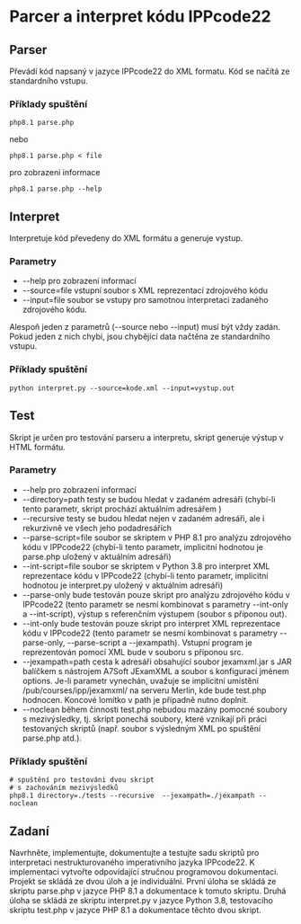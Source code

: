 # Parcer a interpret kódu IPPcode22

## Parser
Převádí kód napsaný v jazyce IPPcode22 do XML formatu. Kód se načítá ze standardního vstupu.

### Příklady spuštění 
```
php8.1 parse.php
```
nebo
```
php8.1 parse.php < file
```
pro zobrazeni informace 
```
php8.1 parse.php --help 
```

## Interpret
Interpretuje kód převedeny do XML formátu a generuje vystup.


### Parametry
+ --help pro zobrazení informací  
+ --source=file vstupní soubor s XML reprezentací zdrojového kódu  
+ --input=file soubor se vstupy pro samotnou interpretaci zadaného zdrojového kódu.

Alespoň jeden z parametrů (--source nebo --input) musí být vždy zadán. Pokud jeden z nich
chybí, jsou chybějící data načtěna ze standardního vstupu.
### Příklady spuštění 
```
python interpret.py --source=kode.xml --input=vystup.out
```

## Test
Skript je určen pro testování parseru a interpretu, skript generuje výstup v HTML formátu. 

### Parametry 
+ --help pro zobrazení informací  
+ --directory=path testy se budou hledat v zadaném adresáři (chybí-li tento parametr, skript
prochází aktuálním adresářem )  
+ --recursive testy se budou hledat nejen v zadaném adresáři, ale i rekurzivně ve všech jeho
podadresářích    
+ --parse-script=file soubor se skriptem v PHP 8.1 pro analýzu zdrojového kódu v IPPcode22 (chybí-li tento parametr, implicitní hodnotou je parse.php uložený v aktuálním adresáři)   
+ --int-script=file soubor se skriptem v Python 3.8 pro interpret XML reprezentace kódu
v IPPcode22 (chybí-li tento parametr, implicitní hodnotou je interpret.py uložený v aktuálním adresáři)   
+ --parse-only bude testován pouze skript pro analýzu zdrojového kódu v IPPcode22 (tento
parametr se nesmí kombinovat s parametry --int-only a --int-script), výstup s referenčním
výstupem (soubor s příponou out).   
+ --int-only bude testován pouze skript pro interpret XML reprezentace kódu v IPPcode22 (tento parametr se nesmí kombinovat s parametry --parse-only, --parse-script
a --jexampath). Vstupní program je reprezentován pomocí XML bude v souboru s příponou
src.   
+ --jexampath=path cesta k adresáři obsahující soubor jexamxml.jar s JAR balíčkem s nástrojem A7Soft JExamXML a soubor s konfigurací jménem options. Je-li parametr vynechán,
uvažuje se implicitní umístění /pub/courses/ipp/jexamxml/ na serveru Merlin, kde bude
test.php hodnocen. Koncové lomítko v path je případně nutno doplnit.   
+ --noclean během činnosti test.php nebudou mazány pomocné soubory s mezivýsledky, tj.
skript ponechá soubory, které vznikají při práci testovaných skriptů (např. soubor s výsledným
XML po spuštění parse.php atd.).

### Příklady spuštění 
```
# spuštění pro testováni dvou skript
# s zachováním mezivýsledků
php8.1 directory=./tests --recursive  --jexampath=./jexampath --noclean
```


## Zadaní 
Navrhněte, implementujte, dokumentujte a testujte sadu skriptů pro interpretaci nestrukturovaného
imperativního jazyka IPPcode22. K implementaci vytvořte odpovídající stručnou programovou dokumentaci. Projekt se skládá ze dvou úloh a je individuální.
První úloha se skládá ze skriptu parse.php v jazyce PHP 8.1 a dokumentace
k tomuto skriptu. Druhá úloha se skládá ze skriptu interpret.py v jazyce Python
3.8, testovacího skriptu test.php v jazyce PHP 8.1 a dokumentace těchto
dvou skript.